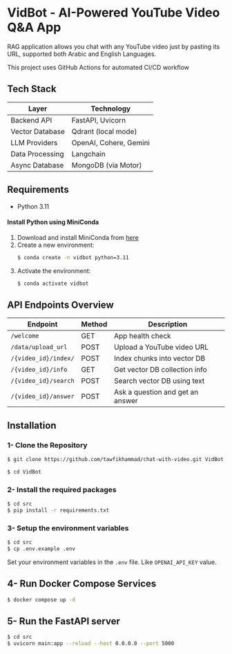 # VidBot - AI-Powered YouTube Video Q&A App

RAG application allows you chat with any YouTube video just by pasting its URL, supported both Arabic and English Languages. 

This project uses GitHub Actions for automated CI/CD workflow

## Tech Stack

| Layer            | Technology             |
|------------------|------------------------|
| Backend API      | FastAPI, Uvicorn       |
| Vector Database  | Qdrant (local mode)    |
| LLM Providers    | OpenAI, Cohere, Gemini |
| Data Processing  | Langchain              |
| Async Database   | MongoDB (via Motor)    |

## Requirements

- Python 3.11

#### Install Python using MiniConda

1) Download and install MiniConda from  [here](https://docs.anaconda.com/free/miniconda/#quick-command-line-install)
2) Create a new environment:
    ```bash
    $ conda create -n vidbot python=3.11
    ```
3) Activate the environment:
    ```bash
    $ conda activate vidbot
    ```

## API Endpoints Overview

| Endpoint                   | Method | Description                      |
| -------------------------- | ------ | -------------------------------- |
| `/welcome`                 | GET    | App health check                 |
| `/data/upload_url`         | POST   | Upload a YouTube video URL       |
| `/{video_id}/index/`       | POST   | Index chunks into vector DB      |
| `/{video_id}/info`         | GET    | Get vector DB collection info    |
| `/{video_id}/search`       | POST   | Search vector DB using text      |
| `/{video_id}/answer`       | POST   | Ask a question and get an answer |


## Installation

### 1- Clone the Repository

```bash
$ git clone https://github.com/tawfikhammad/chat-with-video.git VidBot

$ cd VidBot
```

### 2- Install the required packages

```bash
$ cd src
$ pip install -r requirements.txt
```

### 3- Setup the environment variables

```bash
$ cd src
$ cp .env.example .env
```

Set your environment variables in the `.env` file. Like `OPENAI_API_KEY` value.

## 4- Run Docker Compose Services

```bash
$ docker compose up -d
```

## 5- Run the FastAPI server

```bash
$ cd src
$ uvicorn main:app --reload --host 0.0.0.0 --port 5000
```